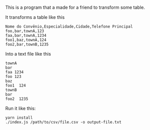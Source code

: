 This is a program that a made for a friend to transform some table.

It transforms a table like this

```csv
Nome do Convênio,Especialidade,Cidade,Telefone Principal
foo,bar,townA,123
faa,bar,townA,1234
foo1,baz,townA,124
foo2,bar,townB,1235
```

Into a text file like this

```text
townA
bar
faa 1234
foo 123
baz
foo1  124
townB
bar
foo2  1235
```

Run it like this:

```shell
yarn install
./index.js /path/to/csv/file.csv -o output-file.txt
```

